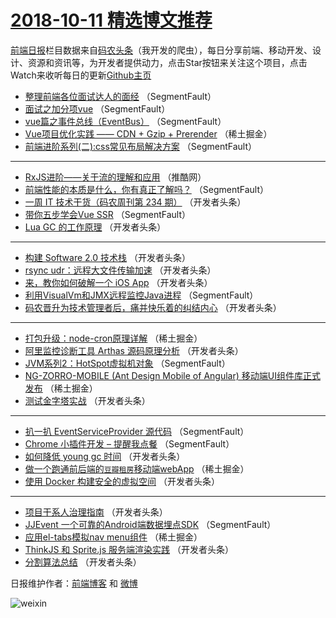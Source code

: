 # [2018-10-11 精选博文推荐](http://hao.caibaojian.com/date/2018/10/11)

[前端日报](http://caibaojian.com/c/news)栏目数据来自[码农头条](http://hao.caibaojian.com/)（我开发的爬虫），每日分享前端、移动开发、设计、资源和资讯等，为开发者提供动力，点击Star按钮来关注这个项目，点击Watch来收听每日的更新[Github主页](https://github.com/kujian/frontendDaily)
* [整理前端各位面试达人的面经](http://hao.caibaojian.com/88587.html) （SegmentFault）
* [面试之加分项vue](http://hao.caibaojian.com/88576.html) （SegmentFault）
* [vue篇之事件总线（EventBus）](http://hao.caibaojian.com/88582.html) （SegmentFault）
* [Vue项目优化实践 —— CDN + Gzip + Prerender](http://hao.caibaojian.com/88593.html) （稀土掘金）
* [前端进阶系列(二):css常见布局解决方案](http://hao.caibaojian.com/88588.html) （SegmentFault）

***
* [RxJS进阶——关于流的理解和应用](http://hao.caibaojian.com/88639.html) （推酷网）
* [前端性能的本质是什么，你有真正了解吗？](http://hao.caibaojian.com/88584.html) （SegmentFault）
* [一周 IT 技术干货（码农周刊第 234 期）](http://hao.caibaojian.com/88599.html) （开发者头条）
* [带你五步学会Vue SSR](http://hao.caibaojian.com/88578.html) （SegmentFault）
* [Lua GC 的工作原理](http://hao.caibaojian.com/88611.html) （开发者头条）

***
* [构建 Software 2.0 技术栈](http://hao.caibaojian.com/88609.html) （开发者头条）
* [rsync udr：远程大文件传输加速](http://hao.caibaojian.com/88602.html) （开发者头条）
* [来，教你如何破解一个 iOS App](http://hao.caibaojian.com/88603.html) （开发者头条）
* [利用VisualVm和JMX远程监控Java进程](http://hao.caibaojian.com/88590.html) （SegmentFault）
* [码农晋升为技术管理者后，痛并快乐着的纠结内心](http://hao.caibaojian.com/88605.html) （开发者头条）

***
* [打包升级：node-cron原理详解](http://hao.caibaojian.com/88591.html) （稀土掘金）
* [阿里监控诊断工具 Arthas 源码原理分析](http://hao.caibaojian.com/88606.html) （开发者头条）
* [JVM系列2：HotSpot虚拟机对象](http://hao.caibaojian.com/88583.html) （SegmentFault）
* [NG-ZORRO-MOBILE (Ant Design Mobile of Angular) 移动端UI组件库正式发布](http://hao.caibaojian.com/88592.html) （稀土掘金）
* [测试金字塔实战](http://hao.caibaojian.com/88607.html) （开发者头条）

***
* [扒一扒 EventServiceProvider 源代码](http://hao.caibaojian.com/88585.html) （SegmentFault）
* [Chrome 小插件开发 &#8211; 提醒我点餐](http://hao.caibaojian.com/88577.html) （SegmentFault）
* [如何降低 young gc 时间](http://hao.caibaojian.com/88600.html) （开发者头条）
* [做一个跑通前后端的`豆瓣租房`移动端webApp](http://hao.caibaojian.com/88594.html) （稀土掘金）
* [使用 Docker 构建安全的虚拟空间](http://hao.caibaojian.com/88601.html) （开发者头条）

***
* [项目干系人治理指南](http://hao.caibaojian.com/88613.html) （开发者头条）
* [JJEvent  一个可靠的Android端数据埋点SDK](http://hao.caibaojian.com/88586.html) （SegmentFault）
* [应用el-tabs模拟nav menu组件](http://hao.caibaojian.com/88595.html) （稀土掘金）
* [ThinkJS 和 Sprite.js 服务端渲染实践](http://hao.caibaojian.com/88614.html) （开发者头条）
* [分割算法总结](http://hao.caibaojian.com/88612.html) （开发者头条）

日报维护作者：[前端博客](http://caibaojian.com/) 和 [微博](http://caibaojian.com/go/weibo)

![weixin](https://user-images.githubusercontent.com/3055447/38468989-651132ac-3b80-11e8-8e6b-15122322a9d7.png)